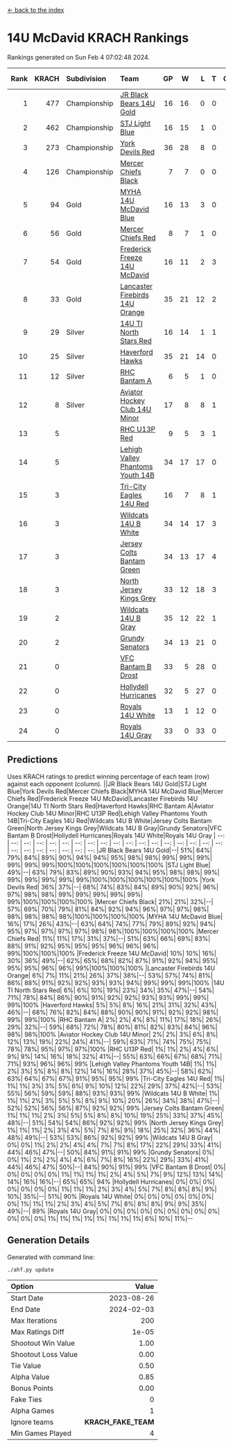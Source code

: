 [<- back to the index](readme.md)
# 14U McDavid KRACH Rankings
Rankings generated on Sun Feb  4 07:02:48 2024.

Rank|KRACH|Subdivision|Team|GP|W|L|T|OTW|OTL|SoS|Exp Wins|Win Diff
---:|---:|:---|:---|---:|---:|---:|---:|---:|---:|---:|---:|---:
1|477|Championship|[JR Black Bears 14U Gold](https://gamesheetstats.com/seasons/3659/teams/140633/schedule)|16|16|0|0|1|0|5|16.8|-0.0
2|462|Championship|[STJ Light Blue](https://gamesheetstats.com/seasons/3659/teams/140639/schedule)|16|15|1|0|0|0|44|15.8|-0.0
3|273|Championship|[York Devils Red](https://gamesheetstats.com/seasons/3659/teams/140644/schedule)|36|28|8|0|0|0|358|28.8|-0.0
4|126|Championship|[Mercer Chiefs Black](https://gamesheetstats.com/seasons/3659/teams/140605/schedule)|7|7|0|0|0|0|2|7.9|0.0
5|94|Gold|[MYHA 14U McDavid Blue](https://gamesheetstats.com/seasons/3659/teams/140636/schedule)|16|13|3|0|0|0|44|13.9|0.0
6|56|Gold|[Mercer Chiefs Red](https://gamesheetstats.com/seasons/3659/teams/140606/schedule)|8|7|1|0|0|0|32|7.9|0.0
7|54|Gold|[Frederick Freeze 14U McDavid](https://gamesheetstats.com/seasons/3659/teams/140628/schedule)|16|11|2|3|0|0|41|13.4|0.0
8|33|Gold|[Lancaster Firebirds 14U Orange](https://gamesheetstats.com/seasons/3659/teams/140634/schedule)|35|21|12|2|0|0|90|22.9|0.0
9|29|Silver|[14U TI North Stars Red](https://gamesheetstats.com/seasons/3659/teams/140626/schedule)|16|14|1|1|0|0|5|15.4|0.0
10|25|Silver|[Haverford Hawks](https://gamesheetstats.com/seasons/3659/teams/140630/schedule)|35|21|14|0|0|0|85|21.9|0.0
11|12|Silver|[RHC Bantam A](https://gamesheetstats.com/seasons/3659/teams/140618/schedule)|6|5|1|0|0|0|2|5.9|0.0
12|8|Silver|[Aviator Hockey Club 14U Minor](https://gamesheetstats.com/seasons/3659/teams/140627/schedule)|17|8|8|1|0|0|92|9.4|0.0
13|5||[RHC U13P Red](https://gamesheetstats.com/seasons/3659/teams/140619/schedule)|9|5|3|1|1|0|29|6.4|0.0
14|5||[Lehigh Valley Phantoms Youth 14B](https://gamesheetstats.com/seasons/3659/teams/140635/schedule)|34|17|17|0|2|1|48|17.9|0.0
15|3||[Tri-City Eagles 14U Red](https://gamesheetstats.com/seasons/3659/teams/140640/schedule)|16|7|8|1|1|0|56|8.4|0.0
16|3||[Wildcats 14U B White](https://gamesheetstats.com/seasons/3659/teams/140643/schedule)|34|14|17|3|1|1|36|16.4|0.0
17|3||[Jersey Colts Bantam Green](https://gamesheetstats.com/seasons/3659/teams/140632/schedule)|34|13|17|4|1|1|23|15.9|0.0
18|3||[North Jersey Kings Grey](https://gamesheetstats.com/seasons/3659/teams/140637/schedule)|33|12|18|3|1|1|26|14.4|0.0
19|2||[Wildcats 14U B Gray](https://gamesheetstats.com/seasons/3659/teams/140642/schedule)|35|12|22|1|0|0|34|13.4|0.0
20|2||[Grundy Senators](https://gamesheetstats.com/seasons/3659/teams/140629/schedule)|34|13|21|0|0|1|87|13.9|0.0
21|0||[VFC Bantam B Drost](https://gamesheetstats.com/seasons/3659/teams/140641/schedule)|33|5|28|0|0|2|105|5.9|0.0
22|0||[Hollydell Hurricanes](https://gamesheetstats.com/seasons/3659/teams/140631/schedule)|32|5|27|0|0|0|20|5.9|0.0
23|0||[Royals 14U White](https://gamesheetstats.com/seasons/3659/teams/140620/schedule)|13|1|12|0|0|1|81|1.9|0.0
24|0||[Royals 14U Gray](https://gamesheetstats.com/seasons/3659/teams/140638/schedule)|33|0|33|0|0|0|51|0.9|0.0

## Predictions
Uses KRACH ratings to predict winning percentage of each team (row) against each opponent (column).
||JR Black Bears 14U Gold|STJ Light Blue|York Devils Red|Mercer Chiefs Black|MYHA 14U McDavid Blue|Mercer Chiefs Red|Frederick Freeze 14U McDavid|Lancaster Firebirds 14U Orange|14U TI North Stars Red|Haverford Hawks|RHC Bantam A|Aviator Hockey Club 14U Minor|RHC U13P Red|Lehigh Valley Phantoms Youth 14B|Tri-City Eagles 14U Red|Wildcats 14U B White|Jersey Colts Bantam Green|North Jersey Kings Grey|Wildcats 14U B Gray|Grundy Senators|VFC Bantam B Drost|Hollydell Hurricanes|Royals 14U White|Royals 14U Gray
| --: | --: | --: | --: | --: | --: | --: | --: | --: | --: | --: | --: | --: | --: | --: | --: | --: | --: | --: | --: | --: | --: | --: | --: | --: 
|JR Black Bears 14U Gold|--| 51%| 64%| 79%| 84%| 89%| 90%| 94%| 94%| 95%| 98%| 98%| 99%| 99%| 99%| 99%| 99%| 99%|100%|100%|100%|100%|100%|100%
|STJ Light Blue| 49%|--| 63%| 79%| 83%| 89%| 90%| 93%| 94%| 95%| 98%| 98%| 99%| 99%| 99%| 99%| 99%| 99%|100%|100%|100%|100%|100%|100%
|York Devils Red| 36%| 37%|--| 68%| 74%| 83%| 84%| 89%| 90%| 92%| 96%| 97%| 98%| 98%| 99%| 99%| 99%| 99%| 99%| 99%|100%|100%|100%|100%
|Mercer Chiefs Black| 21%| 21%| 32%|--| 57%| 69%| 70%| 79%| 81%| 84%| 92%| 94%| 96%| 97%| 97%| 98%| 98%| 98%| 98%| 98%|100%|100%|100%|100%
|MYHA 14U McDavid Blue| 16%| 17%| 26%| 43%|--| 63%| 64%| 74%| 77%| 79%| 89%| 92%| 94%| 95%| 97%| 97%| 97%| 97%| 98%| 98%|100%|100%|100%|100%
|Mercer Chiefs Red| 11%| 11%| 17%| 31%| 37%|--| 51%| 63%| 66%| 69%| 83%| 88%| 91%| 92%| 95%| 95%| 95%| 96%| 96%| 96%| 99%|100%|100%|100%
|Frederick Freeze 14U McDavid| 10%| 10%| 16%| 30%| 36%| 49%|--| 62%| 65%| 68%| 82%| 87%| 91%| 92%| 94%| 95%| 95%| 95%| 96%| 96%| 99%|100%|100%|100%
|Lancaster Firebirds 14U Orange|  6%|  7%| 11%| 21%| 26%| 37%| 38%|--| 53%| 57%| 74%| 81%| 86%| 88%| 91%| 92%| 92%| 93%| 93%| 94%| 99%| 99%| 99%|100%
|14U TI North Stars Red|  6%|  6%| 10%| 19%| 23%| 34%| 35%| 47%|--| 54%| 71%| 78%| 84%| 86%| 90%| 91%| 92%| 92%| 93%| 93%| 99%| 99%| 99%|100%
|Haverford Hawks|  5%|  5%|  8%| 16%| 21%| 31%| 32%| 43%| 46%|--| 68%| 76%| 82%| 84%| 88%| 90%| 90%| 91%| 92%| 92%| 98%| 99%| 99%|100%
|RHC Bantam A|  2%|  2%|  4%|  8%| 11%| 17%| 18%| 26%| 29%| 32%|--| 59%| 68%| 72%| 78%| 80%| 81%| 82%| 83%| 84%| 96%| 98%| 98%|100%
|Aviator Hockey Club 14U Minor|  2%|  2%|  3%|  6%|  8%| 12%| 13%| 19%| 22%| 24%| 41%|--| 59%| 63%| 71%| 74%| 75%| 75%| 78%| 78%| 95%| 97%| 97%|100%
|RHC U13P Red|  1%|  1%|  2%|  4%|  6%|  9%|  9%| 14%| 16%| 18%| 32%| 41%|--| 55%| 63%| 66%| 67%| 68%| 71%| 71%| 93%| 96%| 96%| 99%
|Lehigh Valley Phantoms Youth 14B|  1%|  1%|  2%|  3%|  5%|  8%|  8%| 12%| 14%| 16%| 28%| 37%| 45%|--| 58%| 62%| 63%| 64%| 67%| 67%| 91%| 95%| 95%| 99%
|Tri-City Eagles 14U Red|  1%|  1%|  1%|  3%|  3%|  5%|  6%|  9%| 10%| 12%| 22%| 29%| 37%| 42%|--| 53%| 55%| 56%| 59%| 59%| 88%| 93%| 93%| 99%
|Wildcats 14U B White|  1%|  1%|  1%|  2%|  3%|  5%|  5%|  8%|  9%| 10%| 20%| 26%| 34%| 38%| 47%|--| 52%| 52%| 56%| 56%| 87%| 92%| 92%| 99%
|Jersey Colts Bantam Green|  1%|  1%|  1%|  2%|  3%|  5%|  5%|  8%|  8%| 10%| 19%| 25%| 33%| 37%| 45%| 48%|--| 51%| 54%| 54%| 86%| 92%| 92%| 99%
|North Jersey Kings Grey|  1%|  1%|  1%|  2%|  3%|  4%|  5%|  7%|  8%|  9%| 18%| 25%| 32%| 36%| 44%| 48%| 49%|--| 53%| 53%| 86%| 92%| 92%| 99%
|Wildcats 14U B Gray|  0%|  0%|  1%|  2%|  2%|  4%|  4%|  7%|  7%|  8%| 17%| 22%| 29%| 33%| 41%| 44%| 46%| 47%|--| 50%| 84%| 91%| 91%| 99%
|Grundy Senators|  0%|  0%|  1%|  2%|  2%|  4%|  4%|  6%|  7%|  8%| 16%| 22%| 29%| 33%| 41%| 44%| 46%| 47%| 50%|--| 84%| 90%| 91%| 99%
|VFC Bantam B Drost|  0%|  0%|  0%|  0%|  0%|  1%|  1%|  1%|  1%|  2%|  4%|  5%|  7%|  9%| 12%| 13%| 14%| 14%| 16%| 16%|--| 65%| 65%| 94%
|Hollydell Hurricanes|  0%|  0%|  0%|  0%|  0%|  0%|  0%|  1%|  1%|  1%|  2%|  3%|  4%|  5%|  7%|  8%|  8%|  8%|  9%| 10%| 35%|--| 51%| 90%
|Royals 14U White|  0%|  0%|  0%|  0%|  0%|  0%|  0%|  1%|  1%|  1%|  2%|  3%|  4%|  5%|  7%|  8%|  8%|  8%|  9%|  9%| 35%| 49%|--| 89%
|Royals 14U Gray|  0%|  0%|  0%|  0%|  0%|  0%|  0%|  0%|  0%|  0%|  0%|  0%|  1%|  1%|  1%|  1%|  1%|  1%|  1%|  1%|  6%| 10%| 11%|--

## Generation Details

Generated with command line:
```
./ahf.py update
```

| Option | Value |
| :----- | ----: |
| Start Date | 2023-08-26 |
| End Date | 2024-02-03 |
| Max Iterations | 200 |
| Max Ratings Diff | 1e-05 |
| Shootout Win Value | 1.00 |
| Shootout Loss Value | 0.00 |
| Tie Value | 0.50 |
| Alpha Value | 0.85 |
| Bonus Points | 0.00 |
| Fake Ties | 0 |
| Alpha Games | 1 |
| Ignore teams | __KRACH_FAKE_TEAM__ |
| Min Games Played | 4 |

